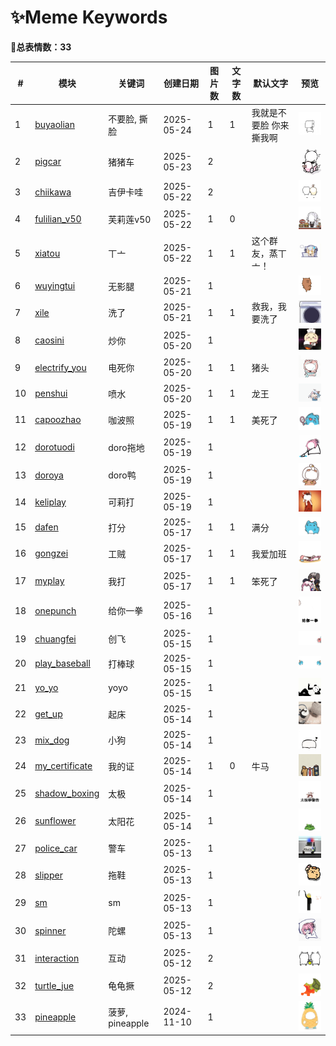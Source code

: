 # ✨Meme Keywords

**🎈总表情数：33**


| # | 模块 | 关键词 | 创建日期 | 图片数 | 文字数 | 默认文字 | 预览 |
|---|------|--------|-----------|--------|--------|------------|------|
| 1 | [buyaolian](../memes/buyaolian) | 不要脸, 撕脸 | 2025-05-24 | 1 | 1 | 我就是不要脸 你来撕我啊 | <img src="../memes/buyaolian/images/0.png" width="100"> |
| 2 | [pigcar](../memes/pigcar) | 猪猪车 | 2025-05-23 | 2 | &nbsp; | &nbsp; | <img src="../memes/pigcar/images/0.png" width="100"> |
| 3 | [chiikawa](../memes/chiikawa) | 吉伊卡哇 | 2025-05-22 | 2 | &nbsp; | &nbsp; | <img src="../memes/chiikawa/images/0.png" width="100"> |
| 4 | [fulilian_v50](../memes/fulilian_v50) | 芙莉莲v50 | 2025-05-22 | 1 | 0 | &nbsp; | <img src="../memes/fulilian_v50/images/v50.png" width="100"> |
| 5 | [xiatou](../memes/xiatou) | 丅亠 | 2025-05-22 | 1 | 1 | 这个群友，蒸丅亠！ | <img src="../memes/xiatou/images/0.png" width="100"> |
| 6 | [wuyingtui](../memes/wuyingtui) | 无影腿 | 2025-05-21 | 1 | &nbsp; | &nbsp; | <img src="../memes/wuyingtui/images/0.png" width="100"> |
| 7 | [xile](../memes/xile) | 洗了 | 2025-05-21 | 1 | 1 | 救我，我要洗了 | <img src="../memes/xile/images/xiyiji.png" width="100"> |
| 8 | [caosini](../memes/caosini) | 炒你 | 2025-05-20 | 1 | &nbsp; | &nbsp; | <img src="../memes/caosini/images/0.png" width="100"> |
| 9 | [electrify_you](../memes/electrify_you) | 电死你 | 2025-05-20 | 1 | 1 | 猪头 | <img src="../memes/electrify_you/images/0.png" width="100"> |
| 10 | [penshui](../memes/penshui) | 喷水 | 2025-05-20 | 1 | 1 | 龙王 | <img src="../memes/penshui/images/0.png" width="100"> |
| 11 | [capoozhao](../memes/capoozhao) | 咖波照 | 2025-05-19 | 1 | 1 | 美死了 | <img src="../memes/capoozhao/images/0.png" width="100"> |
| 12 | [dorotuodi](../memes/dorotuodi) | doro拖地 | 2025-05-19 | 1 | &nbsp; | &nbsp; | <img src="../memes/dorotuodi/images/0.png" width="100"> |
| 13 | [doroya](../memes/doroya) | doro鸭 | 2025-05-19 | 1 | &nbsp; | &nbsp; | <img src="../memes/doroya/images/0.png" width="100"> |
| 14 | [keliplay](../memes/keliplay) | 可莉打 | 2025-05-19 | 1 | &nbsp; | &nbsp; | <img src="../memes/keliplay/images/0.png" width="100"> |
| 15 | [dafen](../memes/dafen) | 打分 | 2025-05-17 | 1 | 1 | 满分 | <img src="../memes/dafen/images/0.png" width="100"> |
| 16 | [gongzei](../memes/gongzei) | 工贼 | 2025-05-17 | 1 | 1 | 我爱加班 | <img src="../memes/gongzei/images/0.png" width="100"> |
| 17 | [myplay](../memes/myplay) | 我打 | 2025-05-17 | 1 | 1 | 笨死了 | <img src="../memes/myplay/images/0.png" width="100"> |
| 18 | [onepunch](../memes/onepunch) | 给你一拳 | 2025-05-16 | 1 | &nbsp; | &nbsp; | <img src="../memes/onepunch/images/0.png" width="100"> |
| 19 | [chuangfei](../memes/chuangfei) | 创飞 | 2025-05-15 | 1 | &nbsp; | &nbsp; | <img src="../memes/chuangfei/images/0.png" width="100"> |
| 20 | [play_baseball](../memes/play_baseball) | 打棒球 | 2025-05-15 | 1 | &nbsp; | &nbsp; | <img src="../memes/play_baseball/images/0.png" width="100"> |
| 21 | [yo_yo](../memes/yo_yo) | yoyo | 2025-05-15 | 1 | &nbsp; | &nbsp; | <img src="../memes/yo_yo/images/0.png" width="100"> |
| 22 | [get_up](../memes/get_up) | 起床 | 2025-05-14 | 1 | &nbsp; | &nbsp; | <img src="../memes/get_up/images/0.png" width="100"> |
| 23 | [mix_dog](../memes/mix_dog) | 小狗 | 2025-05-14 | 1 | &nbsp; | &nbsp; | <img src="../memes/mix_dog/images/0.png" width="100"> |
| 24 | [my_certificate](../memes/my_certificate) | 我的证 | 2025-05-14 | 1 | 0 | 牛马 | <img src="../memes/my_certificate/images/niuma.png" width="100"> |
| 25 | [shadow_boxing](../memes/shadow_boxing) | 太极 | 2025-05-14 | 1 | &nbsp; | &nbsp; | <img src="../memes/shadow_boxing/images/0.png" width="100"> |
| 26 | [sunflower](../memes/sunflower) | 太阳花 | 2025-05-14 | 1 | &nbsp; | &nbsp; | <img src="../memes/sunflower/images/0.png" width="100"> |
| 27 | [police_car](../memes/police_car) | 警车 | 2025-05-13 | 1 | &nbsp; | &nbsp; | <img src="../memes/police_car/images/0.png" width="100"> |
| 28 | [slipper](../memes/slipper) | 拖鞋 | 2025-05-13 | 1 | &nbsp; | &nbsp; | <img src="../memes/slipper/images/0.png" width="100"> |
| 29 | [sm](../memes/sm) | sm | 2025-05-13 | 1 | &nbsp; | &nbsp; | <img src="../memes/sm/images/0.png" width="100"> |
| 30 | [spinner](../memes/spinner) | 陀螺 | 2025-05-13 | 1 | &nbsp; | &nbsp; | <img src="../memes/spinner/images/0.png" width="100"> |
| 31 | [interaction](../memes/interaction) | 互动 | 2025-05-12 | 2 | &nbsp; | &nbsp; | <img src="../memes/interaction/images/0.png" width="100"> |
| 32 | [turtle_jue](../memes/turtle_jue) | 龟龟撅 | 2025-05-12 | 2 | &nbsp; | &nbsp; | <img src="../memes/turtle_jue/images/0.png" width="100"> |
| 33 | [pineapple](../memes/pineapple) | 菠萝, pineapple | 2024-11-10 | 1 | &nbsp; | &nbsp; | <img src="../memes/pineapple/images/0.png" width="100"> |